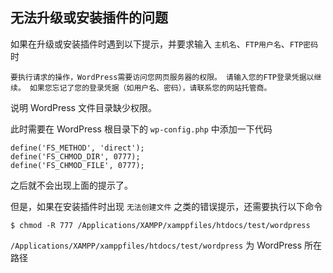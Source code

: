 ## 无法升级或安装插件的问题

如果在升级或安装插件时遇到以下提示，并要求输入 `主机名`、`FTP用户名`、`FTP密码` 时

```
要执行请求的操作，WordPress需要访问您网页服务器的权限。 请输入您的FTP登录凭据以继续。 如果您忘记了您的登录凭据（如用户名、密码），请联系您的网站托管商。
```

说明 WordPress 文件目录缺少权限。

此时需要在 WordPress 根目录下的 `wp-config.php` 中添加一下代码

```
define('FS_METHOD', 'direct');
define('FS_CHMOD_DIR', 0777);
define('FS_CHMOD_FILE', 0777);
```

之后就不会出现上面的提示了。

但是，如果在安装插件时出现 `无法创建文件` 之类的错误提示，还需要执行以下命令

```
$ chmod -R 777 /Applications/XAMPP/xamppfiles/htdocs/test/wordpress
```

`/Applications/XAMPP/xamppfiles/htdocs/test/wordpress` 为 WordPress 所在路径